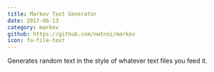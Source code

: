 ```yaml
---
title: Markov Text Generator
date: 2017-06-13
category: markov
github: https://github.com/nwtnni/markov
icon: fa-file-text
---
```


Generates random text in the style of whatever text files you feed it.